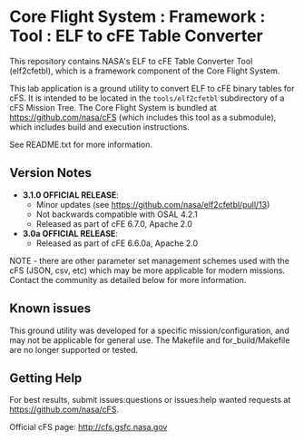 # Core Flight System : Framework : Tool : ELF to cFE Table Converter

This repository contains NASA's ELF to cFE Table Converter Tool (elf2cfetbl), which is a framework component of the Core Flight System.

This lab application is a ground utility to convert ELF to cFE binary tables for cFS. It is intended to be located in the `tools/elf2cfetbl` subdirectory of a cFS Mission Tree.  The Core Flight System is bundled at https://github.com/nasa/cFS (which includes this tool as a submodule), which includes build and execution instructions.

See README.txt for more information.

## Version Notes

- **3.1.0 OFFICIAL RELEASE**:
  - Minor updates (see https://github.com/nasa/elf2cfetbl/pull/13)
  - Not backwards compatible with OSAL 4.2.1
  - Released as part of cFE 6.7.0, Apache 2.0
- **3.0a OFFICIAL RELEASE**:
  - Released as part of cFE 6.6.0a, Apache 2.0

NOTE - there are other parameter set management schemes used with the cFS (JSON, csv, etc) which may be more applicable for modern missions.  Contact the community as detailed below for more information.

## Known issues

This ground utility was developed for a specific mission/configuration, and may not be applicable for general use.  The Makefile and for_build/Makefile are no longer supported or tested.

## Getting Help

For best results, submit issues:questions or issues:help wanted requests at https://github.com/nasa/cFS.

Official cFS page: http://cfs.gsfc.nasa.gov

